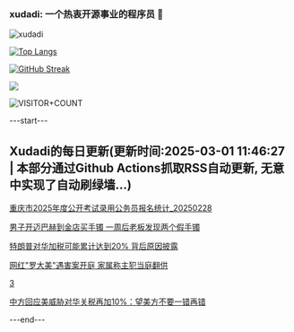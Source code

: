 ### xudadi: 一个热衷开源事业的程序员 👋

![xudadi](https://github-readme-stats-git-masterorgs-github-readme-stats-team.vercel.app/api?username=xudadi)

[![Top Langs](https://github-readme-stats.vercel.app/api/top-langs/?username=xudadi)](https://github.com/anuraghazra/github-readme-stats)

[![GitHub Streak](https://streak-stats.demolab.com?user=xudadi&locale=zh_Hans)](https://git.io/streak-stats)

![](https://raw.githubusercontent.com/xudadi/xudadi/main/assets/github-contribution-grid-snake.svg)

![VISITOR+COUNT](https://komarev.com/ghpvc/?username=xudadi&label=VISITOR+COUNT)


---start---

## Xudadi的每日更新(更新时间:2025-03-01 11:46:27 | 本部分通过Github Actions抓取RSS自动更新, 无意中实现了自动刷绿墙...)

[重庆市2025年度公开考试录用公务员报名统计_20250228](https://www.gongkaoleida.com/article/2305471)

[男子开迈巴赫到金店买手镯 一周后老板发现两个假手镯](https://m.163.com/news/article/JPG5O445051492T3.html)

[特朗普对华加税可能累计达到20% 背后原因披露](https://m.163.com/news/article/JPG65D6500019B3E.html)

[网红"罗大美"遇害案开庭 家属称主犯当庭翻供](https://m.163.com/news/article/JPG4EPL2051492T3.html)

[3](https://m.163.com/touch/news/sub/domestic)

[中方回应美威胁对华关税再加10%：望美方不要一错再错](https://m.163.com/news/article/JPG32HDJ0001899O.html)

---end---
